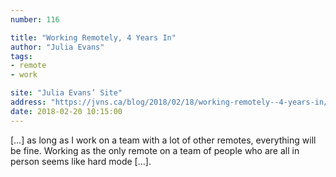 ```yaml
---
number: 116

title: "Working Remotely, 4 Years In"
author: "Julia Evans"
tags:
- remote
- work

site: "Julia Evans’ Site"
address: "https://jvns.ca/blog/2018/02/18/working-remotely--4-years-in/"
date: 2018-02-20 10:15:00
---
```


[…] as long as I work on a team with a lot of other remotes, everything will be fine. Working as the only remote on a team of people who are all in person seems like hard mode […].
